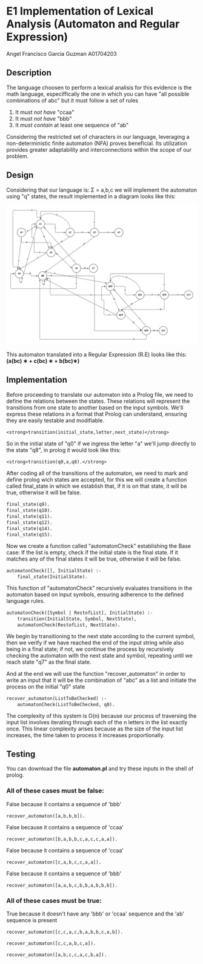 # E1 Implementation of Lexical Analysis (Automaton and Regular Expression)
Angel Francisco Garcia Guzman A01704203

## Description
The language choosen to perform a lexical analisis for this evidence is the math language, 
especiffically the one in which you can have "all possible combinations of abc" but it
must follow a set of rules

1. It must *not have* "ccaa"
2. It must *not have* "bbb"
3. It *must contain* at least one sequence of "ab"

Considering the restricted set of characters in our language, leveraging a non-deterministic finite automaton (NFA) proves beneficial. 
Its utilization provides greater adaptability and interconnections within the scope of our problem.

## Design

Considering that our language is: 
Σ = a,b,c
we will implement the automaton using "q" states, the result implemented in a diagram looks like this:

![Automaton](https://github.com/AngelFranciscoGarciaGuzman/Automaton/blob/e1af6bc7b0168a4c09087088e8ba6a61c776ae58/Automaton%20.png)

This automaton translated into a Regular Expression (R.E) looks like this:
<strong>(a(bc) ∗ + c(bc) ∗ + b(bc)∗)</strong>

## Implementation
Before proceeding to translate our automaton into a Prolog file, we need to define the relations between the states. 
These relations will represent the transitions from one state to another based on the input symbols. 
We'll express these relations in a format that Prolog can understand, ensuring they are easily testable and modifiable.

```
<strong>transition(initial_state,letter,next_state)</strong>
```
So in the initial state of "q0" if we ingress the letter "a" we'll jump directly to the state "q8", in prolog it would look like this:
```
<strong>transition(q0,a,q8).</strong>
```
After coding all of the transitions of the automaton, we need to mark and define prolog wich states are accepted, for this we will create a function called final_state in which we establish that, if it is on that state, it will be true, otherwise it will be false.

```
final_state(q9).
final_state(q10).
final_state(q11).
final_state(q12).
final_state(q14).
final_state(q15).
```

Now we create a function called "automatonCheck" establishing the Base case: If the list is empty, check if the initial state is the final state.
If it matches any of the final states it will be true, otherwise it will be false.

```
automatonCheck([], InitialState) :-
    final_state(InitialState).
```

This function of "automatonCheck" recursively evaluates transitions in the automaton based on input symbols, ensuring adherence to the defined language rules.

```
automatonCheck([Symbol | RestofList], InitialState) :-
    transition(InitialState, Symbol, NextState),
    automatonCheck(RestofList, NextState).
```

We begin by transitioning to the next state according to the current symbol, then we verify if we have reached the end of the input string while also being in a final state; 
if not, we continue the process by recursively checking the automaton with the next state and symbol, repeating until we reach state "q7" as the final state.

And at the end we will use the function "recover_automaton" in order to write an input that it will be the combination of "abc" as a list and initiate the process on the initial "q0" state

```
recover_automaton(ListToBeChecked) :-
    automatonCheck(ListToBeChecked, q0).
```

The complexity of this system is O(n) because our process of traversing the input list involves iterating through each of the n letters in the list exactly once. 
This linear complexity arises because as the size of the input list increases, the time taken to process it increases proportionally. 

## Testing

You can download the file <strong>automaton.pl</strong> and try these inputs in the shell of prolog. 

### All of these cases must be false:

False because it contains a sequence of 'bbb'
```
recover_automaton([a,b,b,b]).
```
False because it contains a sequence of 'ccaa'
```
recover_automaton([b,a,b,b,c,a,c,c,a,a]).
```
False because it contains a sequence of 'ccaa'
```
recover_automaton([c,a,b,c,c,a,a]).
```
False because it contains a sequence of 'bbb'
```
recover_automaton([a,a,b,c,b,b,a,b,b,b]).
```

### All of these cases must be true:


True because it doesn't have any 'bbb' or 'ccaa' sequence and the 'ab' sequence is present
```
recover_automaton([c,c,a,c,b,a,b,b,c,a,b]).
```
```
recover_automaton([c,c,a,b,c,a]).
```
```
recover_automaton([a,b,c,c,a,c,b,a]).
```
